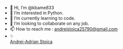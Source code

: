 - 👋 Hi, I’m @kbame833
- 👀 I’m interested in Python.
- 🌱 I’m currently learning to code.
- 💞️ I’m looking to collaborate on any job.
- 📫 How to reach me : andreistoica25790@gmail.com
- ✨ <div class="badge-base LI-profile-badge" data-locale="ro_RO" data-size="large" data-theme="dark" data-type="HORIZONTAL" data-vanity="andrei-adrian-stoica-a05182203" data-version="v1"><a class="badge-base__link LI-simple-link" href="https://www.linkedin.com/in/andrei-adrian-stoica-a05182203?trk=profile-badge">Andrei-Adrian Stoica</a></div>
              
<!---
kbame833/kbame833 is a ✨ special ✨ repository because its `README.md` (this file) appears on your GitHub profile.
You can click the Preview link to take a look at your changes.
--->
